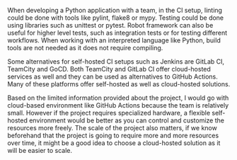 When developing a Python application with a team, in the CI setup, linting could be done with tools like pylint, flake8 or mypy. Testing could be done using libraries such as unittest or pytest. Robot framework can also be useful for higher level tests, such as integration tests or for testing different workflows. When working with an interpreted language like Python, build tools are not needed as it does not require compiling.

Some alternatives for self-hosted CI setups such as Jenkins are GitLab CI, TeamCity and GoCD. Both TeamCity and GitLab CI offer cloud-hosted services as well and they can be used as alternatives to GitHub Actions. Many of these platforms offer self-hosted as well as cloud-hosted solutions.

Based on the limited information provided about the project, I would go with cloud-based environment like GitHub Actions because the team is relatively small. However if the project requires specialized hardware, a flexible self-hosted environment would be better as you can control and customize the resources more freely. The scale of the project also matters, if we know beforehand that the project is going to require more and more resources over time, it might be a good idea to choose a cloud-hosted solution as it will be easier to scale.

